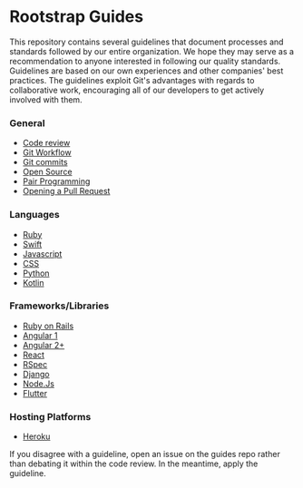 # Rootstrap Guides

This repository contains several guidelines that document processes and standards followed by our entire organization. We hope they may serve as a recommendation to anyone interested in following our quality standards.
Guidelines are based on our own experiences and other companies' best practices.
The guidelines exploit Git's advantages with regards to collaborative work, encouraging all of our developers to get actively involved with them.

### General

- [Code review](./code-review)
- [Git Workflow](./git)
- [Git commits](./git/commits.md)
- [Open Source](./open-source/README.md)
- [Pair Programming](./pair_programming.md)
- [Opening a Pull Request](./pull-request/README.md)

### Languages

- [Ruby](./ruby)
- [Swift](https://rootstrap.github.io/swift/)
- [Javascript](./javascript)
- [CSS](./css.md)
- [Python](./python)
- [Kotlin](./kotlin)

### Frameworks/Libraries

- [Ruby on Rails](./ruby/rails.md)
- [Angular 1](https://github.com/johnpapa/angular-styleguide/blob/master/a1)
- [Angular 2+](https://angular.io/guide/styleguide)
- [React](https://github.com/airbnb/javascript/tree/master/react)
- [RSpec](./ruby/rspec/README.md)
- [Django](./python/cookiecutter-django.md)
- [Node.Js](./node/README.md)
- [Flutter](./flutter/README.md)

### Hosting Platforms

- [Heroku](./infrastructure/Heroku.md)

If you disagree with a guideline, open an issue on the guides repo rather than
debating it within the code review. In the meantime, apply the guideline.
